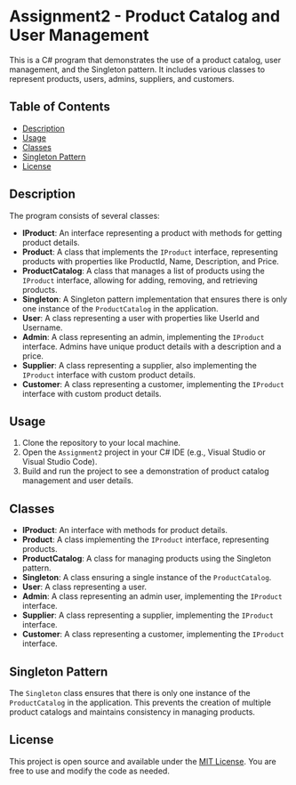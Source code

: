 
# Assignment2 - Product Catalog and User Management

This is a C# program that demonstrates the use of a product catalog, user management, and the Singleton pattern. It includes various classes to represent products, users, admins, suppliers, and customers.

## Table of Contents

- [Description](#description)
- [Usage](#usage)
- [Classes](#classes)
- [Singleton Pattern](#singleton-pattern)
- [License](#license)

## Description

The program consists of several classes:

- **IProduct**: An interface representing a product with methods for getting product details.
- **Product**: A class that implements the `IProduct` interface, representing products with properties like ProductId, Name, Description, and Price.
- **ProductCatalog**: A class that manages a list of products using the `IProduct` interface, allowing for adding, removing, and retrieving products.
- **Singleton**: A Singleton pattern implementation that ensures there is only one instance of the `ProductCatalog` in the application.
- **User**: A class representing a user with properties like UserId and Username.
- **Admin**: A class representing an admin, implementing the `IProduct` interface. Admins have unique product details with a description and a price.
- **Supplier**: A class representing a supplier, also implementing the `IProduct` interface with custom product details.
- **Customer**: A class representing a customer, implementing the `IProduct` interface with custom product details.

## Usage

1. Clone the repository to your local machine.
2. Open the `Assignment2` project in your C# IDE (e.g., Visual Studio or Visual Studio Code).
3. Build and run the project to see a demonstration of product catalog management and user details.

## Classes

- **IProduct**: An interface with methods for product details.
- **Product**: A class implementing the `IProduct` interface, representing products.
- **ProductCatalog**: A class for managing products using the Singleton pattern.
- **Singleton**: A class ensuring a single instance of the `ProductCatalog`.
- **User**: A class representing a user.
- **Admin**: A class representing an admin user, implementing the `IProduct` interface.
- **Supplier**: A class representing a supplier, implementing the `IProduct` interface.
- **Customer**: A class representing a customer, implementing the `IProduct` interface.

## Singleton Pattern

The `Singleton` class ensures that there is only one instance of the `ProductCatalog` in the application. This prevents the creation of multiple product catalogs and maintains consistency in managing products.

## License

This project is open source and available under the [MIT License](LICENSE). You are free to use and modify the code as needed.
